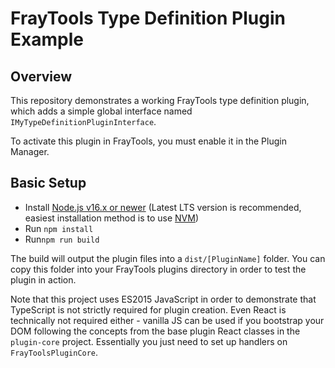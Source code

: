 # FrayTools Type Definition Plugin Example

## Overview

This repository demonstrates a working FrayTools type definition plugin, which adds a simple global interface named `IMyTypeDefinitionPluginInterface`.

To activate this plugin in FrayTools, you must enable it in the Plugin Manager.

## Basic Setup

* Install [Node.js v16.x or newer](https://nodejs.org/en/) (Latest LTS version is recommended, easiest installation method is to use [NVM](https://github.com/nvm-sh/nvm))
* Run `npm install`
* Run`npm run build`

The build will output the plugin files into a `dist/[PluginName]` folder. You can copy this folder into your FrayTools plugins directory in order to test the plugin in action.

Note that this project uses ES2015 JavaScript in order to demonstrate that TypeScript is not strictly required for plugin creation. Even React is technically not required either - vanilla JS can be used if you bootstrap your DOM following the concepts from the base plugin React classes in the `plugin-core` project. Essentially you just need to set up handlers on  `FrayToolsPluginCore`.
